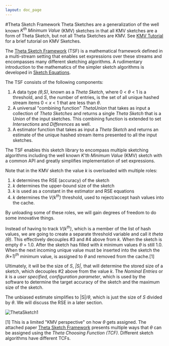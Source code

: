 ```yaml
---
layout: doc_page
---
```


#Theta Sketch Framework
Theta Sketches are a generalization of the well known <i>K<sup>th</sup> Minimum Value</i> (KMV) 
sketches in that all KMV sketches are a form of Theta Sketch, but not all Theta Sketches are KMV.
See <a href="KMVempty.html">KMV Tutorial</a> for a brief tutorial on KMV Sketches.

The <a href="ThetaSketchFramework.pdf">Theta Sketch Framework</a> (TSF) is a mathematical framework 
defined in a multi-stream setting that enables set expressions over these streams and encompasses many
different sketching algorithms. A rudimentary introduction to the mathematics of the simpler sketch algorithms is developed in <a href="SketchEquations.pdf">Sketch Equations</a>.

The TSF consists of the following components:

1. A data type <i>(&theta;,S)</i>, known as a <i>Theta Sketch</i>, where 0 &lt; <i>&theta;</i> &lt; 1 is a 
threshold, and <i>S</i>, the number of entries, is the set of all unique hashed stream items 0 &lt; <i>x</i> &lt; 1 that are 
less than <i>&theta;</i>. 
2. A universal "combining function" <i>ThetaUnion</i> that takes as input a collection of <i>Theta Sketches</i> and returns a single <i>Theta Sketch</i> that is a <i>Union</i> of the input sketches. This combining function is extended to set <i>Intersections</i> and <i>Differences</i> as well.
3. A estimator function that takes as input a <i>Theta Sketch</i> and returns an estimate of the unique hashed stream items presented to all the input sketches.
  
The TSF enables this sketch library to encompass multiple sketching algorithms including the well known 
<i>K'th Minimum Value</i> (KMV) sketch with a common API and greatly simplifies implementation of set expressions.

Note that in the KMV sketch the value <i>k</i> is overloaded with multiple roles:

1. <i>k</i> determines the RSE (accuracy) of the sketch
2. <i>k</i> determines the upper-bound size of the sketch
3. <i>k</i> is used as a constant in the estimator and RSE equations
4. <i>k</i> determines the <i>V(k<sup>th</sup>)</i> threshold, used to reject/accept hash values into the cache.

By unloading some of these roles, we will gain degrees of freedom to do some innovative things. 

Instead of having to track <i>V(k<sup>th</sup>)</i>, which is a member of the list of hash values, we are going to create a separate threshold variable and call it <i>theta (&theta;)</i>. This effectively decouples #3 and #4 above from <i>k</i>. When the sketch is empty <i>&theta;</i> = 1.0.  After the sketch has filled with <i>k</i> minimum values <i>&theta;</i> is still 1.0.  When the next incoming unique value must be inserted into the sketch the <i>(k+1)<sup>th</sup></i> minimum value, is assigned to <i>&theta;</i> and removed from the cache.[1]

Ultimately, it will be the size of <i>S</i>, <i>|S|</i>, that will determine the stored size of a sketch, which decouples #2 above from the value <i>k</i>.  The <i>Nominal Entries</i> or <i>k</i> is a <i>user specified, configuration parameter</i>, which is used by the software to determine the target accuracy of the sketch and the maximum size of the sketch.

The unbiased estimate simplifies to \|S\|/<i>&theta;</i>, which is just the size of <i>S</i> divided by <i>&theta;</i>. 
We will discuss the RSE in a later section.

<img class="doc-img-full" src="{{site.docs_img_dir}}ThetaSketch1.png" alt="ThetaSketch1" />


[1] This is a limited "KMV perspective" on how <i>&theta;</i> gets assigned.  The attached paper <a href="ThetaSketchFramework.pdf">Theta Sketch Framework</a> presents multiple ways that <i>&theta;</i> can be assigned using the <i>Theta Choosing Function (TCF)</i>.  Different sketch algorithms have different TCFs.  

